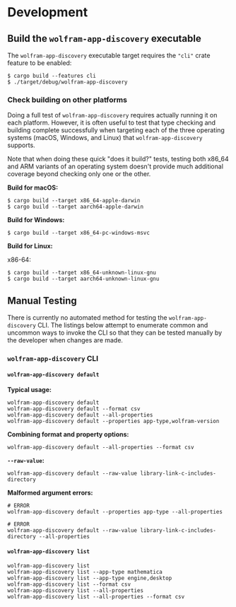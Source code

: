 
# Development

## Build the `wolfram-app-discovery` executable

The `wolfram-app-discovery` executable target requires the `"cli"` crate feature to be
enabled:

```shell
$ cargo build --features cli
$ ./target/debug/wolfram-app-discovery
```

### Check building on other platforms

Doing a full test of `wolfram-app-discovery` requires actually running it
on each platform. However, it is often useful to test that type checking and
building complete successfully when targeting each of the three operating
systems (macOS, Windows, and Linux) that `wolfram-app-discovery` supports.

Note that when doing these quick "does it build?" tests, testing both x86_64 and
ARM variants of an operating system doesn't provide much additional coverage
beyond checking only one or the other.

**Build for macOS:**

```shell
$ cargo build --target x86_64-apple-darwin
$ cargo build --target aarch64-apple-darwin
```

**Build for Windows:**

```shell
$ cargo build --target x86_64-pc-windows-msvc
```

**Build for Linux:**

x86-64:

```shell
$ cargo build --target x86_64-unknown-linux-gnu
$ cargo build --target aarch64-unknown-linux-gnu
```

## Manual Testing

There is currently no automated method for testing the `wolfram-app-discovery`
CLI. The listings below attempt to enumerate common and uncommon ways to invoke
the CLI so that they can be tested manually by the developer when changes are
made.

### `wolfram-app-discovery` CLI

#### `wolfram-app-discovery default`

**Typical usage:**

```shell
wolfram-app-discovery default
wolfram-app-discovery default --format csv
wolfram-app-discovery default --all-properties
wolfram-app-discovery default --properties app-type,wolfram-version
```

**Combining format and property options:**

```shell
wolfram-app-discovery default --all-properties --format csv
```

**`--raw-value`:**

```shell
wolfram-app-discovery default --raw-value library-link-c-includes-directory
```

**Malformed argument errors:**

```shell
# ERROR
wolfram-app-discovery default --properties app-type --all-properties

# ERROR
wolfram-app-discovery default --raw-value library-link-c-includes-directory --all-properties
```

#### `wolfram-app-discovery list`

```shell
wolfram-app-discovery list
wolfram-app-discovery list --app-type mathematica
wolfram-app-discovery list --app-type engine,desktop
wolfram-app-discovery list --format csv
wolfram-app-discovery list --all-properties
wolfram-app-discovery list --all-properties --format csv
```
